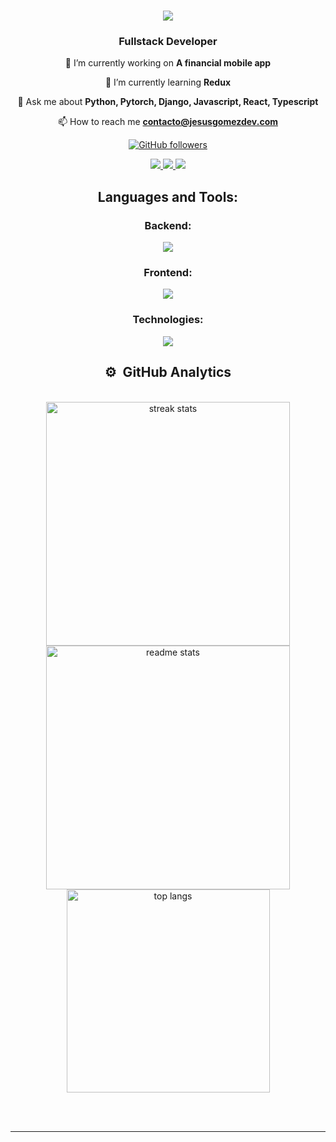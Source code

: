 <h1 align="center">
    <img src="https://readme-typing-svg.herokuapp.com/?font=Righteous&size=35&center=true&vCenter=true&width=500&height=70&duration=4000&lines=Hi+There!+👋;+I'm+Jesus+Gomez!;" />
</h1>

<h3 align="center">Fullstack Developer</h3>

<div align="center">

🔭 I’m currently working on **A financial mobile app**

🌱 I’m currently learning **Redux**

💬 Ask me about **Python, Pytorch, Django, Javascript, React, Typescript**

📫 How to reach me **contacto@jesusgomezdev.com**

[![GitHub followers](https://img.shields.io/github/followers/jesusgomezdev?style=social)](https://github.com/JesusGomezDev)
</div>

<div align="center">
  <a href="mailto:contacto@jesusgomezdev.com">
    <img src="https://img.shields.io/badge/Gmail-333333?style=for-the-badge&logo=gmail&logoColor=red" />
  </a>
  <a href="https://linkedin.com/in/jesusgomezdev" target="_blank">
    <img src="https://img.shields.io/badge/LinkedIn-0077B5?style=for-the-badge&logo=linkedin&logoColor=white" target="_blank" />
  </a>
  <a href="https://jesusgomezdev.com" target="_blank">
     <img src="https://img.shields.io/badge/Portfolio-FF5722?style=for-the-badge&logo=todoist&logoColor=white" target="_blank" />
  </a>
</div>

<h2 align="center">Languages and Tools:</h2>
<h3 align="center">Backend:</h3>
<p align="center">
<img src="https://skillicons.dev/icons?i=python,nodejs,cs,golang,mysql,postgres,mongo,firebase,supabase,django,flask,pytorch,express,nestjs,dotnet" />
</p>
<h3 align="center">Frontend:</h3>
<p align="center">
<img src="https://skillicons.dev/icons?i=html,css,javascript,typescript,dart,astro,tailwind,sass,react,nextjs,angular,flutter" />
</p>
<h3 align="center">Technologies:</h3>
<p align="center">
<img src="https://skillicons.dev/icons?i=docker,terraform,git" />
</p>


<h2 align="center">⚙️ &nbsp;GitHub Analytics</h2>
<br>
<div align=center>
  <img width=390 src="https://streak-stats.demolab.com/?user=JesusGomezDev&count_private=true&theme=react&border_radius=10" alt="streak stats"/>
  <img width=390 src="https://github-readme-stats-salesp07.vercel.app/api?username=JesusGomezDev&count_private=true&show_icons=true&theme=react&rank_icon=github&border_radius=10" alt="readme stats" />
  <br/>
  <img width=325 align="center" src="https://github-readme-stats-salesp07.vercel.app/api/top-langs/?username=JesusGomezDev&hide=HTML&langs_count=8&layout=compact&theme=react&border_radius=10&size_weight=0.5&count_weight=0.5&exclude_repo=github-readme-stats" alt="top langs" />
</div>

<br/><br/>
<hr/>
<br/>
